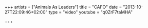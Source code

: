 +++
artists = ["Animals As Leaders"]
title = "CAFO"
date = "2013-10-27T22:09:46+02:00"
type = "video"
youtube = "q0ZrF7taMHA"

+++
